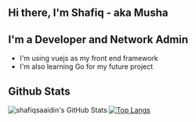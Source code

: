 ## Hi there, I'm Shafiq - aka Musha

## I'm a Developer and Network Admin
- I'm using vuejs as my front end framework
- I'm also learning Go for my future project

## Github Stats
<img align="left" alt="shafiqsaaidin's GitHub Stats" src="https://github-readme-stats.vercel.app/api?username=shafiqsaaidin&theme=vue&show_icons=true&hide_border=true" />

[![Top Langs](https://github-readme-stats.vercel.app/api/top-langs/?username=shafiqsaaidin&theme=vue&layout=compact)](https://github.com/anuraghazra/github-readme-stats)
